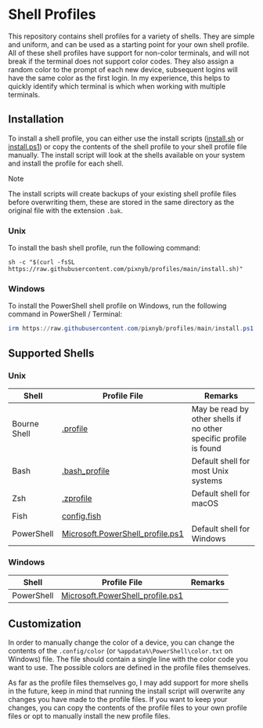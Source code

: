 # Shell Profiles

This repository contains shell profiles for a variety of shells. They are simple and uniform, and can be used as a starting point for your own shell profile.
All of these shell profiles have support for non-color terminals, and will not break if the terminal does not support color codes. They also assign a random color to the prompt of each new device, subsequent logins will have the same color as the first login. In my experience, this helps to quickly identify which terminal is which when working with multiple terminals.

## Installation

To install a shell profile, you can either use the install scripts ([install.sh](install.sh) or [install.ps1](install.ps1)) or copy the contents of the shell profile to your shell profile file manually. The install script will look at the shells available on your system and install the profile for each shell.

> [!NOTE]
> The install scripts will create backups of your existing shell profile files before overwriting them, these are stored in the same directory as the original file with the extension `.bak`.

### Unix

To install the bash shell profile, run the following command:

```shell
sh -c "$(curl -fsSL https://raw.githubusercontent.com/pixnyb/profiles/main/install.sh)"
```

### Windows

To install the PowerShell shell profile on Windows, run the following command in PowerShell / Terminal:

```powershell
irm https://raw.githubusercontent.com/pixnyb/profiles/main/install.ps1 | iex
```

## Supported Shells

### Unix

| Shell        | Profile File                                                         | Remarks                                                           |
| ------------ | -------------------------------------------------------------------- | ----------------------------------------------------------------- |
| Bourne Shell | [.profile](.profile)                                                 | May be read by other shells if no other specific profile is found |
| Bash         | [.bash_profile](.bash_profile)                                       | Default shell for most Unix systems                               |
| Zsh          | [.zprofile](.zprofile)                                               | Default shell for macOS                                           |
| Fish         | [config.fish](config.fish)                                           |                                                                   |
| PowerShell   | [Microsoft.PowerShell_profile.ps1](Microsoft.PowerShell_profile.ps1) | Default shell for Windows                                         |

### Windows

| Shell      | Profile File                                                         | Remarks |
| ---------- | -------------------------------------------------------------------- | ------- |
| PowerShell | [Microsoft.PowerShell_profile.ps1](Microsoft.PowerShell_profile.ps1) |         |

## Customization

In order to manually change the color of a device, you can change the contents of the `.config/color` (or `%appdata%\PowerShell\color.txt` on Windows) file. The file should contain a single line with the color code you want to use. The possible colors are defined in the profile files themselves.

As far as the profile files themselves go, I may add support for more shells in the future, keep in mind that running the install script will overwrite any changes you have made to the profile files. If you want to keep your changes, you can copy the contents of the profile files to your own profile files or opt to manually install the new profile files.
